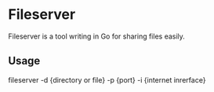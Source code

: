 # Fileserver

Fileserver is a tool writing in Go for sharing files easily.

## Usage

fileserver -d {directory or file} -p {port} -i {internet inrerface}